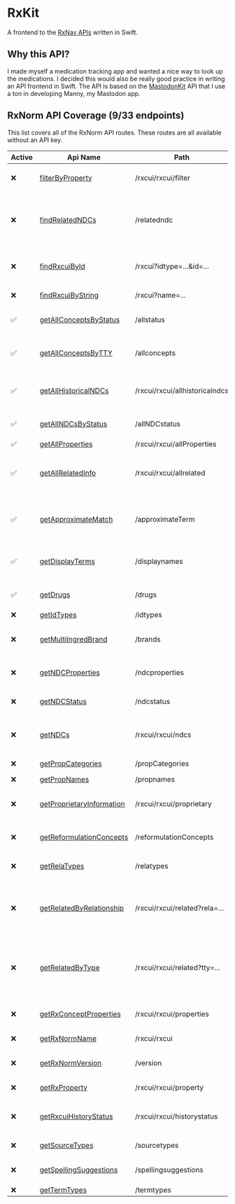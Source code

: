 # RxKit

A frontend to the [RxNav APIs](https://lhncbc.nlm.nih.gov/RxNav/APIs/index.html) written in Swift.

## Why this API?
I made myself a medication tracking app and wanted a nice way to look up the medications. I decided this would also be really good practice in writing an API frontend in Swift. The API is based on the [MastodonKit](https://github.com/ActuallyTaylor/MastodonKit) API that I use a ton in developing Manny, my Mastodon app.

## RxNorm API Coverage (9/33 endpoints)
This list covers all of the RxNorm API routes. These routes are all available without an API key.

| Active | Api Name                                                                                                     | Path                           | Description                                                                                | Scope                  |
| ------ | ------------------------------------------------------------------------------------------------------------ | ------------------------------ | ------------------------------------------------------------------------------------------ | ---------------------- |
| ❌     | [filterByProperty](https://lhncbc.nlm.nih.gov/RxNav/APIs/api-RxNorm.filterByProperty.html)                   | /rxcui/rxcui/filter            | Concept RXCUI if the predicate is true                                                     | Active                 |
| ❌     | [findRelatedNDCs](https://lhncbc.nlm.nih.gov/RxNav/APIs/api-RxNorm.findRelatedNDCs.html)                     | /relatedndc                    | NDCs related by NDC product, RxNorm concept, or RxNorm drug product                        | Active                 |
| ❌     | [findRxcuiById](https://lhncbc.nlm.nih.gov/RxNav/APIs/api-RxNorm.findRxcuiById.html)                         | /rxcui?idtype=...&id=...       | Concepts associated with a specified identifier                                            | Active or Current      |
| ❌     | [findRxcuiByString](https://lhncbc.nlm.nih.gov/RxNav/APIs/api-RxNorm.findRxcuiByString.html)                 | /rxcui?name=...                | Concepts with a specified name                                                             | Active or Current      |
| ✅     | [getAllConceptsByStatus](https://lhncbc.nlm.nih.gov/RxNav/APIs/api-RxNorm.getAllConceptsByStatus.html)       | /allstatus                     | Concepts having a specified status                                                         | Current and Historical |
| ✅     | [getAllConceptsByTTY](https://lhncbc.nlm.nih.gov/RxNav/APIs/api-RxNorm.getAllConceptsByTTY.html)             | /allconcepts                   | Concepts having a specified term type                                                      | Active                 |
| ✅     | [getAllHistoricalNDCs](https://lhncbc.nlm.nih.gov/RxNav/APIs/api-RxNorm.getAllHistoricalNDCs.html)           | /rxcui/rxcui/allhistoricalndcs | National Drug Codes (NDC) ever associated with a concept                                   | Current and Historical |
| ✅     | [getAllNDCsByStatus](https://lhncbc.nlm.nih.gov/RxNav/APIs/api-RxNorm.getAllNDCsByStatus.html)               | /allNDCstatus                  | NDCs having a specified NDC status                                                         | Current and Historical |
| ✅     | [getAllProperties](https://lhncbc.nlm.nih.gov/RxNav/APIs/api-RxNorm.getAllProperties.html)                   | /rxcui/rxcui/allProperties     | Concept details                                                                            | Active                 |
| ✅     | [getAllRelatedInfo](https://lhncbc.nlm.nih.gov/RxNav/APIs/api-RxNorm.getAllRelatedInfo.html)                 | /rxcui/rxcui/allrelated        | Concepts related directly or indirectly to a specified concept                             | Active                 |
| ✅     | [getApproximateMatch](https://lhncbc.nlm.nih.gov/RxNav/APIs/api-RxNorm.getApproximateMatch.html)             | /approximateTerm               | Concept and atom IDs approximately matching a query                                        | Active or Current      |
| ✅     | [getDisplayTerms](https://lhncbc.nlm.nih.gov/RxNav/APIs/api-RxNorm.getDisplayTerms.html)                     | /displaynames                  | Strings to support auto-completion in a user interface                                     | Active                 |
| ✅     | [getDrugs](https://lhncbc.nlm.nih.gov/RxNav/APIs/api-RxNorm.getDrugs.html)                                   | /drugs                         | Drugs related to a specified name                                                          | Active                 |
| ❌     | [getIdTypes](https://lhncbc.nlm.nih.gov/RxNav/APIs/api-RxNorm.getIdTypes.html)                               | /idtypes                       | Identifier types                                                                           | Current                |
| ❌     | [getMultiIngredBrand](https://lhncbc.nlm.nih.gov/RxNav/APIs/api-RxNorm.getMultiIngredBrand.html)             | /brands                        | Brands containing specified ingredients                                                    | Active                 |
| ❌     | [getNDCProperties](https://lhncbc.nlm.nih.gov/RxNav/APIs/api-RxNorm.getNDCProperties.html)                   | /ndcproperties                 | National Drug Code (NDC) details                                                           | Current and Historical |
| ❌     | [getNDCStatus](https://lhncbc.nlm.nih.gov/RxNav/APIs/api-RxNorm.getNDCStatus.html)                           | /ndcstatus                     | Status of a National Drug Code (NDC)                                                       | Current and Historical |
| ❌     | [getNDCs](https://lhncbc.nlm.nih.gov/RxNav/APIs/api-RxNorm.getNDCs.html)                                     | /rxcui/rxcui/ndcs              | National Drug Codes (NDC) associated with a concept                                        | Active                 |
| ❌     | [getPropCategories](https://lhncbc.nlm.nih.gov/RxNav/APIs/api-RxNorm.getPropCategories.html)                 | /propCategories                | RxNav property categories                                                                  | Active                 |
| ❌     | [getPropNames](https://lhncbc.nlm.nih.gov/RxNav/APIs/api-RxNorm.getPropNames.html)                           | /propnames                     | Property names                                                                             | Active                 |
| ❌     | [getProprietaryInformation](https://lhncbc.nlm.nih.gov/RxNav/APIs/api-RxNorm.getProprietaryInformation.html) | /rxcui/rxcui/proprietary       | Strings from any RXNORM source vocabularies                                                | Current                |
| ❌     | [getReformulationConcepts](https://lhncbc.nlm.nih.gov/RxNav/APIs/api-RxNorm.getReformulationConcepts.html)   | /reformulationConcepts         | Concepts related by reformulation_of                                                       | Active                 |
| ❌     | [getRelaTypes](https://lhncbc.nlm.nih.gov/RxNav/APIs/api-RxNorm.getRelaTypes.html)                           | /relatypes                     | RxNorm Relationship types                                                                  | Active                 |
| ❌     | [getRelatedByRelationship](https://lhncbc.nlm.nih.gov/RxNav/APIs/api-RxNorm.getRelatedByRelationship.html)   | /rxcui/rxcui/related?rela=...  | Concepts directly related to a specified concept by a specified relationship               | Active                 |
| ❌     | [getRelatedByType](https://lhncbc.nlm.nih.gov/RxNav/APIs/api-RxNorm.getRelatedByType.html)                   | /rxcui/rxcui/related?tty=...   | Concepts of specified types that are directly or indirectly related to a specified concept | Active                 |
| ❌     | [getRxConceptProperties](https://lhncbc.nlm.nih.gov/RxNav/APIs/api-RxNorm.getRxConceptProperties.html)       | /rxcui/rxcui/properties        | Concept name, TTY, and a synonym                                                           | Active                 |
| ❌     | [getRxNormName](https://lhncbc.nlm.nih.gov/RxNav/APIs/api-RxNorm.getRxNormName.html)                         | /rxcui/rxcui                   | Name of a concept                                                                          | Active                 |
| ❌     | [getRxNormVersion](https://lhncbc.nlm.nih.gov/RxNav/APIs/api-RxNorm.getRxNormVersion.html)                   | /version                       | RxNorm data set and API versions                                                           | Current                |
| ❌     | [getRxProperty](https://lhncbc.nlm.nih.gov/RxNav/APIs/api-RxNorm.getRxProperty.html)                         | /rxcui/rxcui/property          | A property of a concept                                                                    | Active                 |
| ❌     | [getRxcuiHistoryStatus](https://lhncbc.nlm.nih.gov/RxNav/APIs/api-RxNorm.getRxcuiHistoryStatus.html)         | /rxcui/rxcui/historystatus     | Status, history, and other attributes of a concept                                         | Current and Historical |
| ❌     | [getSourceTypes](https://lhncbc.nlm.nih.gov/RxNav/APIs/api-RxNorm.getSourceTypes.html)                       | /sourcetypes                   | Vocabulary sources                                                                         | Current                |
| ❌     | [getSpellingSuggestions](https://lhncbc.nlm.nih.gov/RxNav/APIs/api-RxNorm.getSpellingSuggestions.html)       | /spellingsuggestions           | Strings similar to a specified string                                                      | Active                 |
| ❌     | [getTermTypes](https://lhncbc.nlm.nih.gov/RxNav/APIs/api-RxNorm.getTermTypes.html)                           | /termtypes                     | Term types                                                                                 | Active                 |
